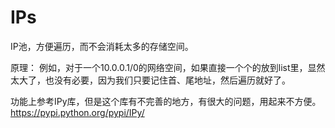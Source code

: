 # IPs
IP池，方便遍历，而不会消耗太多的存储空间。

原理：
例如，对于一个10.0.0.1/0的网络空间，如果直接一个个的放到list里，显然太大了，也没有必要，因为我们只要记住首、尾地址，然后遍历就好了。


功能上参考IPy库，但是这个库有不完善的地方，有很大的问题，用起来不方便。
https://pypi.python.org/pypi/IPy/
